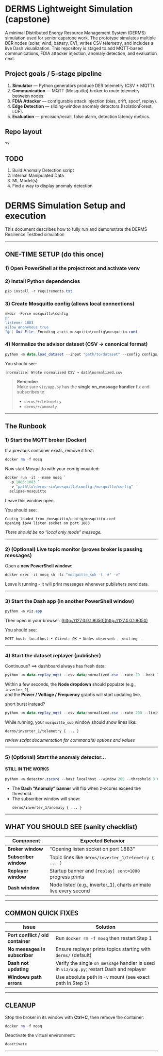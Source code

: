 # DERMS Lightweight Simulation (capstone)

A minimal Distributed Energy Resource Management System (DERMS) simulation used
for senior capstone work. The prototype simulates multiple DER nodes (solar,
wind, battery, EV), writes CSV telemetry, and includes a live Dash visualization.
This repository is staged to add MQTT-based communications, FDIA attacker
injection, anomaly detection, and evaluation next.

## Project goals / 5-stage pipeline
1. **Simulator** — Python generators produce DER telemetry (CSV + MQTT).  
2. **Communication** — MQTT (Mosquitto) broker to route telemetry between nodes.  
3. **FDIA Attacker** — configurable attack injection (bias, drift, spoof, replay).  
4. **Edge Detection** — sliding-window anomaly detectors (IsolationForest, LOF).  
5. **Evaluation** — precision/recall, false alarm, detection latency metrics.

## Repo layout
??

## TODO
1. Build Anomaly Detection script
2. Internal Manipulated Data
3. ML Model(s)
4. Find a way to display anomaly detection

# DERMS Simulation Setup and execution 

This document describes how to fully run and demonstrate the DERMS Resilience Testbed simulation

---

## ONE-TIME SETUP (do this once)

### 1) Open PowerShell at the project root and activate venv

### 2) Install Python dependencies
```powershell
pip install -r requirements.txt
```

### 3) Create Mosquitto config (allows local connections)
```powershell
mkdir -Force mosquitto\config
@"
listener 1883
allow_anonymous true
"@ | Out-File -Encoding ascii mosquitto\config\mosquitto.conf
```

### 4) Normalize the advisor dataset (CSV → canonical format)
```powershell
python -m data.load_dataset --input "path/to/dataset" --config configs/dataset_map.yml --output data/normalized.csv
```

You should see:
```
[normalize] Wrote normalized CSV → data\normalized.csv
```

> **Reminder:**  
> Make sure `viz/app.py` has the **single on_message handler** fix and subscribes to:
> - `derms/+/telemetry`  
> - `derms/+/anomaly`

---

## The Runbook

### 1) Start the MQTT broker (Docker)

If a previous container exists, remove it first:
```powershell
docker rm -f mosq
```

Now start Mosquitto with your config mounted:
```powershell
docker run -it --name mosq `
  -p 1883:1883 `
  -v "path\to\derms-sim\mosquitto\config:/mosquitto/config" `
  eclipse-mosquitto
```

Leave this window open.

You should see:
```
Config loaded from /mosquitto/config/mosquitto.conf
Opening ipv4 listen socket on port 1883
```
 *There should be no “local only mode” message.*

---

### 2) (Optional) Live topic monitor (proves broker is passing messages)
Open a **new PowerShell window**:
```powershell
docker exec -it mosq sh -lc "mosquitto_sub -t '#' -v"
```

Leave it running - it will print messages whenever publishers send data.

---

### 3) Start the Dash app (in another PowerShell window)
```powershell
python -m viz.app
```

Then open in your browser:
 [http://127.0.0.1:8050](http://127.0.0.1:8050)

You should see:
```
MQTT host: localhost • Client: OK • Nodes observed: - waiting -
```

---

### 4) Start the dataset replayer (publisher)

Continuous? ==> dashboard always has fresh data:
```powershell
python -m data.replay_mqtt --csv data/normalized.csv --rate 20 --host localhost --loop
```

Within a few seconds, the **Node dropdown** should populate (e.g., `inverter_1`),  
and the **Power / Voltage / Frequency** graphs will start updating live.

short burst instead?
```powershell
python -m data.replay_mqtt --csv data/normalized.csv --rate 200 --limit 2000 --host localhost
```

While running, your `mosquitto_sub` window should show lines like:
```
derms/inverter_1/telemetry { ... }
```

*review script documentation for command(s) options and values*

---

### 5) (Optional) Start the anomaly detector...
#### STILL IN THE WORKS
```powershell
python -m detector.zscore --host localhost --window 200 --threshold 3.0
```

- The **Dash “Anomaly” banner** will flip when z-scores exceed the threshold.  
- The subscriber window will show:
  ```
  derms/inverter_1/anomaly { ... }
  ```

---

## WHAT YOU SHOULD SEE (sanity checklist)

| Component | Expected Behavior |
|------------|------------------|
| **Broker window** | “Opening listen socket on port 1883” |
| **Subscriber window** | Topic lines like `derms/inverter_1/telemetry { ... }` |
| **Replayer window** | Startup banner and `[replay] sent=1000` progress prints |
| **Dash window** | Node listed (e.g., inverter_1), charts animate live every second |

---

## COMMON QUICK FIXES

| Issue | Solution |
|--------|-----------|
| **Port conflict / old container** | Run `docker rm -f mosq` then restart Step 1 |
| **No messages in subscriber** | Ensure replayer prints topics starting with `derms/` (default) |
| **Dash not updating** | Verify the single `on_message` handler is used in `viz/app.py`; restart Dash and replayer |
| **Windows path errors** | Use absolute path in `-v` mount (see exact path in Step 1) |

---

## CLEANUP

Stop the broker in its window with **Ctrl+C**, then remove the container:
```powershell
docker rm -f mosq
```

Deactivate the virtual environment:
```powershell
deactivate
```

---

